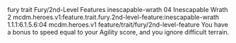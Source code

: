 <ability>
  <metadata>
    <class>fury</class>
    <feature_type>trait</feature_type>
    <file_dpath>Fury/2nd-Level Features</file_dpath>
    <item_id>inescapable-wrath</item_id>
    <item_index>04</item_index>
    <item_name>Inescapable Wrath</item_name>
    <level>2</level>
    <scc>mcdm.heroes.v1:feature.trait.fury.2nd-level-feature:inescapable-wrath</scc>
    <scdc>1.1.1:6.1.5.6:04</scdc>
    <source>mcdm.heroes.v1</source>
    <type>feature/trait/fury/2nd-level-feature</type>
  </metadata>
  <effects>
    <effect type="mundane">You have a bonus to speed equal to your Agility score, and you ignore difficult terrain.</effect>
  </effects>
</ability>
